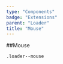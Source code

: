 ```yaml
---
type: "Components"
badge: "Extensions"
parent: "Loader"
title: "Mouse"
---
```


##Mouse

`.loader--mouse`

<demo>
  <demovanilla src="vanilla/demos/loader/mouse-spinner">
  </demovanilla>
</demo>

<demo>
  <demovanilla src="vanilla/demos/loader/mouse-filler">
  </demovanilla>
</demo>
